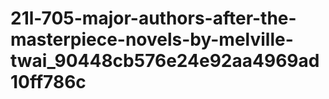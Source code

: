 # 21l-705-major-authors-after-the-masterpiece-novels-by-melville-twai_90448cb576e24e92aa4969ad10ff786c